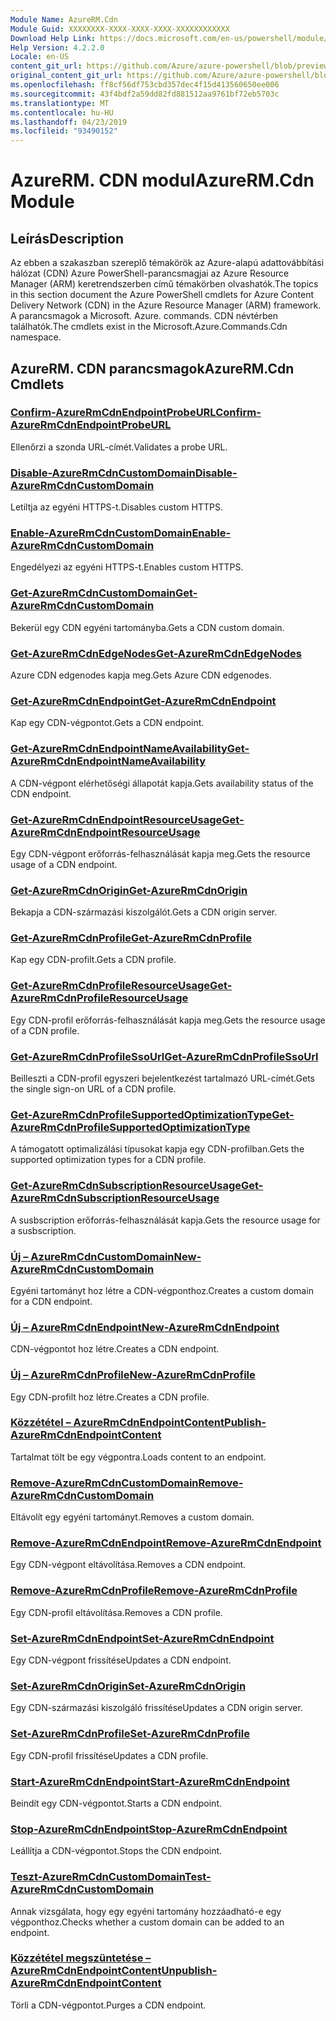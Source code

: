 ```yaml
---
Module Name: AzureRM.Cdn
Module Guid: XXXXXXXX-XXXX-XXXX-XXXX-XXXXXXXXXXXX
Download Help Link: https://docs.microsoft.com/en-us/powershell/module/azurerm.cdn
Help Version: 4.2.2.0
Locale: en-US
content_git_url: https://github.com/Azure/azure-powershell/blob/preview/src/ResourceManager/Cdn/Commands.Cdn/help/AzureRM.Cdn.md
original_content_git_url: https://github.com/Azure/azure-powershell/blob/preview/src/ResourceManager/Cdn/Commands.Cdn/help/AzureRM.Cdn.md
ms.openlocfilehash: ff8cf56df753cbd357dec4f15d413560650ee006
ms.sourcegitcommit: 43f4bdf2a59dd82fd881512aa9761bf72eb5703c
ms.translationtype: MT
ms.contentlocale: hu-HU
ms.lasthandoff: 04/23/2019
ms.locfileid: "93490152"
---
```

# <span data-ttu-id="f2ad1-101">AzureRM. CDN modul</span><span class="sxs-lookup"><span data-stu-id="f2ad1-101">AzureRM.Cdn Module</span></span>
## <span data-ttu-id="f2ad1-102">Leírás</span><span class="sxs-lookup"><span data-stu-id="f2ad1-102">Description</span></span>
<span data-ttu-id="f2ad1-103">Az ebben a szakaszban szereplő témakörök az Azure-alapú adattovábbítási hálózat (CDN) Azure PowerShell-parancsmagjai az Azure Resource Manager (ARM) keretrendszerben című témakörben olvashatók.</span><span class="sxs-lookup"><span data-stu-id="f2ad1-103">The topics in this section document the Azure PowerShell cmdlets for Azure Content Delivery Network (CDN) in the Azure Resource Manager (ARM) framework.</span></span> <span data-ttu-id="f2ad1-104">A parancsmagok a Microsoft. Azure. commands. CDN névtérben találhatók.</span><span class="sxs-lookup"><span data-stu-id="f2ad1-104">The cmdlets exist in the Microsoft.Azure.Commands.Cdn namespace.</span></span>

## <span data-ttu-id="f2ad1-105">AzureRM. CDN parancsmagok</span><span class="sxs-lookup"><span data-stu-id="f2ad1-105">AzureRM.Cdn Cmdlets</span></span>
### [<span data-ttu-id="f2ad1-106">Confirm-AzureRmCdnEndpointProbeURL</span><span class="sxs-lookup"><span data-stu-id="f2ad1-106">Confirm-AzureRmCdnEndpointProbeURL</span></span>](Confirm-AzureRmCdnEndpointProbeURL.md)
<span data-ttu-id="f2ad1-107">Ellenőrzi a szonda URL-címét.</span><span class="sxs-lookup"><span data-stu-id="f2ad1-107">Validates a probe URL.</span></span>

### [<span data-ttu-id="f2ad1-108">Disable-AzureRmCdnCustomDomain</span><span class="sxs-lookup"><span data-stu-id="f2ad1-108">Disable-AzureRmCdnCustomDomain</span></span>](Disable-AzureRmCdnCustomDomain.md)
<span data-ttu-id="f2ad1-109">Letiltja az egyéni HTTPS-t.</span><span class="sxs-lookup"><span data-stu-id="f2ad1-109">Disables custom HTTPS.</span></span>

### [<span data-ttu-id="f2ad1-110">Enable-AzureRmCdnCustomDomain</span><span class="sxs-lookup"><span data-stu-id="f2ad1-110">Enable-AzureRmCdnCustomDomain</span></span>](Enable-AzureRmCdnCustomDomain.md)
<span data-ttu-id="f2ad1-111">Engedélyezi az egyéni HTTPS-t.</span><span class="sxs-lookup"><span data-stu-id="f2ad1-111">Enables custom HTTPS.</span></span>

### [<span data-ttu-id="f2ad1-112">Get-AzureRmCdnCustomDomain</span><span class="sxs-lookup"><span data-stu-id="f2ad1-112">Get-AzureRmCdnCustomDomain</span></span>](Get-AzureRmCdnCustomDomain.md)
<span data-ttu-id="f2ad1-113">Bekerül egy CDN egyéni tartományba.</span><span class="sxs-lookup"><span data-stu-id="f2ad1-113">Gets a CDN custom domain.</span></span>

### [<span data-ttu-id="f2ad1-114">Get-AzureRmCdnEdgeNodes</span><span class="sxs-lookup"><span data-stu-id="f2ad1-114">Get-AzureRmCdnEdgeNodes</span></span>](Get-AzureRmCdnEdgeNodes.md)
<span data-ttu-id="f2ad1-115">Azure CDN edgenodes kapja meg.</span><span class="sxs-lookup"><span data-stu-id="f2ad1-115">Gets Azure CDN edgenodes.</span></span>

### [<span data-ttu-id="f2ad1-116">Get-AzureRmCdnEndpoint</span><span class="sxs-lookup"><span data-stu-id="f2ad1-116">Get-AzureRmCdnEndpoint</span></span>](Get-AzureRmCdnEndpoint.md)
<span data-ttu-id="f2ad1-117">Kap egy CDN-végpontot.</span><span class="sxs-lookup"><span data-stu-id="f2ad1-117">Gets a CDN endpoint.</span></span>

### [<span data-ttu-id="f2ad1-118">Get-AzureRmCdnEndpointNameAvailability</span><span class="sxs-lookup"><span data-stu-id="f2ad1-118">Get-AzureRmCdnEndpointNameAvailability</span></span>](Get-AzureRmCdnEndpointNameAvailability.md)
<span data-ttu-id="f2ad1-119">A CDN-végpont elérhetőségi állapotát kapja.</span><span class="sxs-lookup"><span data-stu-id="f2ad1-119">Gets availability status of the CDN endpoint.</span></span>

### [<span data-ttu-id="f2ad1-120">Get-AzureRmCdnEndpointResourceUsage</span><span class="sxs-lookup"><span data-stu-id="f2ad1-120">Get-AzureRmCdnEndpointResourceUsage</span></span>](Get-AzureRmCdnEndpointResourceUsage.md)
<span data-ttu-id="f2ad1-121">Egy CDN-végpont erőforrás-felhasználását kapja meg.</span><span class="sxs-lookup"><span data-stu-id="f2ad1-121">Gets the resource usage of a CDN endpoint.</span></span>

### [<span data-ttu-id="f2ad1-122">Get-AzureRmCdnOrigin</span><span class="sxs-lookup"><span data-stu-id="f2ad1-122">Get-AzureRmCdnOrigin</span></span>](Get-AzureRmCdnOrigin.md)
<span data-ttu-id="f2ad1-123">Bekapja a CDN-származási kiszolgálót.</span><span class="sxs-lookup"><span data-stu-id="f2ad1-123">Gets a CDN origin server.</span></span>

### [<span data-ttu-id="f2ad1-124">Get-AzureRmCdnProfile</span><span class="sxs-lookup"><span data-stu-id="f2ad1-124">Get-AzureRmCdnProfile</span></span>](Get-AzureRmCdnProfile.md)
<span data-ttu-id="f2ad1-125">Kap egy CDN-profilt.</span><span class="sxs-lookup"><span data-stu-id="f2ad1-125">Gets a CDN profile.</span></span>

### [<span data-ttu-id="f2ad1-126">Get-AzureRmCdnProfileResourceUsage</span><span class="sxs-lookup"><span data-stu-id="f2ad1-126">Get-AzureRmCdnProfileResourceUsage</span></span>](Get-AzureRmCdnProfileResourceUsage.md)
<span data-ttu-id="f2ad1-127">Egy CDN-profil erőforrás-felhasználását kapja meg.</span><span class="sxs-lookup"><span data-stu-id="f2ad1-127">Gets the resource usage of a CDN profile.</span></span>

### [<span data-ttu-id="f2ad1-128">Get-AzureRmCdnProfileSsoUrl</span><span class="sxs-lookup"><span data-stu-id="f2ad1-128">Get-AzureRmCdnProfileSsoUrl</span></span>](Get-AzureRmCdnProfileSsoUrl.md)
<span data-ttu-id="f2ad1-129">Beilleszti a CDN-profil egyszeri bejelentkezést tartalmazó URL-címét.</span><span class="sxs-lookup"><span data-stu-id="f2ad1-129">Gets the single sign-on URL of a CDN profile.</span></span>

### [<span data-ttu-id="f2ad1-130">Get-AzureRmCdnProfileSupportedOptimizationType</span><span class="sxs-lookup"><span data-stu-id="f2ad1-130">Get-AzureRmCdnProfileSupportedOptimizationType</span></span>](Get-AzureRmCdnProfileSupportedOptimizationType.md)
<span data-ttu-id="f2ad1-131">A támogatott optimalizálási típusokat kapja egy CDN-profilban.</span><span class="sxs-lookup"><span data-stu-id="f2ad1-131">Gets the supported optimization types for a CDN profile.</span></span>

### [<span data-ttu-id="f2ad1-132">Get-AzureRmCdnSubscriptionResourceUsage</span><span class="sxs-lookup"><span data-stu-id="f2ad1-132">Get-AzureRmCdnSubscriptionResourceUsage</span></span>](Get-AzureRmCdnSubscriptionResourceUsage.md)
<span data-ttu-id="f2ad1-133">A susbscription erőforrás-felhasználását kapja.</span><span class="sxs-lookup"><span data-stu-id="f2ad1-133">Gets the resource usage for a susbscription.</span></span>

### [<span data-ttu-id="f2ad1-134">Új – AzureRmCdnCustomDomain</span><span class="sxs-lookup"><span data-stu-id="f2ad1-134">New-AzureRmCdnCustomDomain</span></span>](New-AzureRmCdnCustomDomain.md)
<span data-ttu-id="f2ad1-135">Egyéni tartományt hoz létre a CDN-végponthoz.</span><span class="sxs-lookup"><span data-stu-id="f2ad1-135">Creates a custom domain for a CDN endpoint.</span></span>

### [<span data-ttu-id="f2ad1-136">Új – AzureRmCdnEndpoint</span><span class="sxs-lookup"><span data-stu-id="f2ad1-136">New-AzureRmCdnEndpoint</span></span>](New-AzureRmCdnEndpoint.md)
<span data-ttu-id="f2ad1-137">CDN-végpontot hoz létre.</span><span class="sxs-lookup"><span data-stu-id="f2ad1-137">Creates a CDN endpoint.</span></span>

### [<span data-ttu-id="f2ad1-138">Új – AzureRmCdnProfile</span><span class="sxs-lookup"><span data-stu-id="f2ad1-138">New-AzureRmCdnProfile</span></span>](New-AzureRmCdnProfile.md)
<span data-ttu-id="f2ad1-139">Egy CDN-profilt hoz létre.</span><span class="sxs-lookup"><span data-stu-id="f2ad1-139">Creates a CDN profile.</span></span>

### [<span data-ttu-id="f2ad1-140">Közzététel – AzureRmCdnEndpointContent</span><span class="sxs-lookup"><span data-stu-id="f2ad1-140">Publish-AzureRmCdnEndpointContent</span></span>](Publish-AzureRmCdnEndpointContent.md)
<span data-ttu-id="f2ad1-141">Tartalmat tölt be egy végpontra.</span><span class="sxs-lookup"><span data-stu-id="f2ad1-141">Loads content to an endpoint.</span></span>

### [<span data-ttu-id="f2ad1-142">Remove-AzureRmCdnCustomDomain</span><span class="sxs-lookup"><span data-stu-id="f2ad1-142">Remove-AzureRmCdnCustomDomain</span></span>](Remove-AzureRmCdnCustomDomain.md)
<span data-ttu-id="f2ad1-143">Eltávolít egy egyéni tartományt.</span><span class="sxs-lookup"><span data-stu-id="f2ad1-143">Removes a custom domain.</span></span>

### [<span data-ttu-id="f2ad1-144">Remove-AzureRmCdnEndpoint</span><span class="sxs-lookup"><span data-stu-id="f2ad1-144">Remove-AzureRmCdnEndpoint</span></span>](Remove-AzureRmCdnEndpoint.md)
<span data-ttu-id="f2ad1-145">Egy CDN-végpont eltávolítása.</span><span class="sxs-lookup"><span data-stu-id="f2ad1-145">Removes a CDN endpoint.</span></span>

### [<span data-ttu-id="f2ad1-146">Remove-AzureRmCdnProfile</span><span class="sxs-lookup"><span data-stu-id="f2ad1-146">Remove-AzureRmCdnProfile</span></span>](Remove-AzureRmCdnProfile.md)
<span data-ttu-id="f2ad1-147">Egy CDN-profil eltávolítása.</span><span class="sxs-lookup"><span data-stu-id="f2ad1-147">Removes a CDN profile.</span></span>

### [<span data-ttu-id="f2ad1-148">Set-AzureRmCdnEndpoint</span><span class="sxs-lookup"><span data-stu-id="f2ad1-148">Set-AzureRmCdnEndpoint</span></span>](Set-AzureRmCdnEndpoint.md)
<span data-ttu-id="f2ad1-149">Egy CDN-végpont frissítése</span><span class="sxs-lookup"><span data-stu-id="f2ad1-149">Updates a CDN endpoint.</span></span>

### [<span data-ttu-id="f2ad1-150">Set-AzureRmCdnOrigin</span><span class="sxs-lookup"><span data-stu-id="f2ad1-150">Set-AzureRmCdnOrigin</span></span>](Set-AzureRmCdnOrigin.md)
<span data-ttu-id="f2ad1-151">Egy CDN-származási kiszolgáló frissítése</span><span class="sxs-lookup"><span data-stu-id="f2ad1-151">Updates a CDN origin server.</span></span>

### [<span data-ttu-id="f2ad1-152">Set-AzureRmCdnProfile</span><span class="sxs-lookup"><span data-stu-id="f2ad1-152">Set-AzureRmCdnProfile</span></span>](Set-AzureRmCdnProfile.md)
<span data-ttu-id="f2ad1-153">Egy CDN-profil frissítése</span><span class="sxs-lookup"><span data-stu-id="f2ad1-153">Updates a CDN profile.</span></span>

### [<span data-ttu-id="f2ad1-154">Start-AzureRmCdnEndpoint</span><span class="sxs-lookup"><span data-stu-id="f2ad1-154">Start-AzureRmCdnEndpoint</span></span>](Start-AzureRmCdnEndpoint.md)
<span data-ttu-id="f2ad1-155">Beindít egy CDN-végpontot.</span><span class="sxs-lookup"><span data-stu-id="f2ad1-155">Starts a CDN endpoint.</span></span>

### [<span data-ttu-id="f2ad1-156">Stop-AzureRmCdnEndpoint</span><span class="sxs-lookup"><span data-stu-id="f2ad1-156">Stop-AzureRmCdnEndpoint</span></span>](Stop-AzureRmCdnEndpoint.md)
<span data-ttu-id="f2ad1-157">Leállítja a CDN-végpontot.</span><span class="sxs-lookup"><span data-stu-id="f2ad1-157">Stops the CDN endpoint.</span></span>

### [<span data-ttu-id="f2ad1-158">Teszt-AzureRmCdnCustomDomain</span><span class="sxs-lookup"><span data-stu-id="f2ad1-158">Test-AzureRmCdnCustomDomain</span></span>](Test-AzureRmCdnCustomDomain.md)
<span data-ttu-id="f2ad1-159">Annak vizsgálata, hogy egy egyéni tartomány hozzáadható-e egy végponthoz.</span><span class="sxs-lookup"><span data-stu-id="f2ad1-159">Checks whether a custom domain can be added to an endpoint.</span></span>

### [<span data-ttu-id="f2ad1-160">Közzététel megszüntetése – AzureRmCdnEndpointContent</span><span class="sxs-lookup"><span data-stu-id="f2ad1-160">Unpublish-AzureRmCdnEndpointContent</span></span>](Unpublish-AzureRmCdnEndpointContent.md)
<span data-ttu-id="f2ad1-161">Törli a CDN-végpontot.</span><span class="sxs-lookup"><span data-stu-id="f2ad1-161">Purges a CDN endpoint.</span></span>

